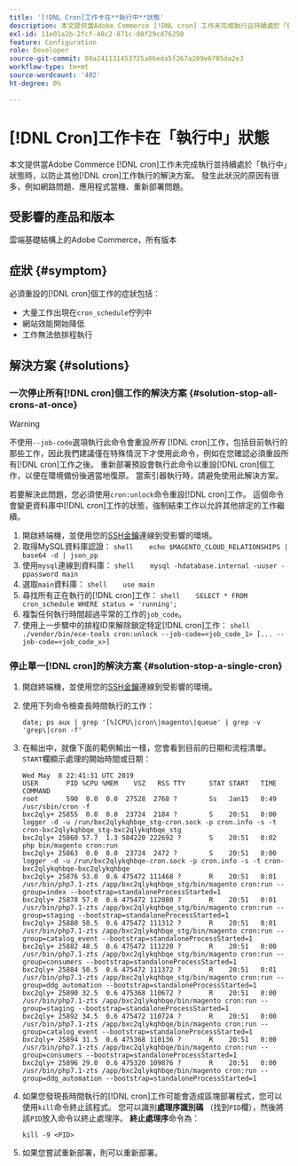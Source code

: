 ```yaml
---
title: '[!DNL Cron]工作卡在**執行中**狀態'
description: 本文提供當Adobe Commerce [!DNL cron] 工作未完成執行且持續處於「執行中」狀態時，以防止其他 [!DNL cron] 工作執行的解決方案。 發生此狀況的原因有很多，例如網路問題、應用程式當機、重新部署問題。
exl-id: 11e01a2b-2fcf-48c2-871c-08f29cd76250
feature: Configuration
role: Developer
source-git-commit: 08a241131453725a86eda5f267a209e6705da2e3
workflow-type: tm+mt
source-wordcount: '402'
ht-degree: 0%

---
```


# [!DNL Cron]工作卡在「執行中」狀態

本文提供當Adobe Commerce [!DNL cron]工作未完成執行並持續處於「執行中」狀態時，以防止其他[!DNL cron]工作執行的解決方案。 發生此狀況的原因有很多，例如網路問題、應用程式當機、重新部署問題。

## 受影響的產品和版本

雲端基礎結構上的Adobe Commerce，所有版本

## 症狀 {#symptom}

必須重設的[!DNL cron]個工作的症狀包括：

* 大量工作出現在`cron_schedule`佇列中
* 網站效能開始降低
* 工作無法依排程執行

## 解決方案 {#solutions}

### 一次停止所有[!DNL cron]個工作的解決方案 {#solution-stop-all-crons-at-once}

>[!WARNING]
>
>不使用`--job-code`選項執行此命令會重設&#x200B;*所有* [!DNL cron]工作，包括目前執行的那些工作，因此我們建議僅在特殊情況下才使用此命令，例如在您確認必須重設所有[!DNL cron]工作之後。 重新部署預設會執行此命令以重設[!DNL cron]個工作，以便在環境備份後適當地復原。 當索引器執行時，請避免使用此解決方案。

若要解決此問題，您必須使用`cron:unlock`命令重設[!DNL cron]工作。 這個命令會變更資料庫中[!DNL cron]工作的狀態，強制結束工作以允許其他排定的工作繼續。

1. 開啟終端機，並使用您的[SSH金鑰](https://experienceleague.adobe.com/zh-hant/docs/commerce-cloud-service/user-guide/develop/secure-connections)連線到受影響的環境。
1. 取得MySQL資料庫認證：    ```shell    echo $MAGENTO_CLOUD_RELATIONSHIPS | base64 -d | json_pp    ```
1. 使用`mysql`連線到資料庫：    ```shell    mysql -hdatabase.internal -uuser -ppassword main    ```
1. 選取`main`資料庫：    ```shell    use main    ```
1. 尋找所有正在執行的[!DNL cron]工作：    ```shell    SELECT * FROM cron_schedule WHERE status = 'running';    ```
1. 複製任何執行時間超過平常的工作的`job_code`。
1. 使用上一步驟中的排程ID來解除鎖定特定[!DNL cron]工作：    ```shell    ./vendor/bin/ece-tools cron:unlock --job-code=<job_code_1> [... --job-code=<job_code_x>]    ```

### 停止單一[!DNL cron]的解決方案 {#solution-stop-a-single-cron}

1. 開啟終端機，並使用您的[SSH金鑰](https://experienceleague.adobe.com/zh-hant/docs/commerce-cloud-service/user-guide/develop/secure-connections)連線到受影響的環境。
1. 使用下列命令檢查長時間執行的工作：

   ```date; ps aux | grep '[%]CPU\|cron\|magento\|queue' | grep -v 'grep\|cron -f'```

1. 在輸出中，就像下面的範例輸出一樣，您會看到目前的日期和流程清單。 `START`欄顯示處理的開始時間或日期：

   ```
   Wed May  8 22:41:31 UTC 2019
   USER       PID %CPU %MEM    VSZ   RSS TTY      STAT START   TIME COMMAND
   root       590  0.0  0.0  27528  2768 ?        Ss   Jan15   0:49 /usr/sbin/cron -f
   bxc2qly+ 25855  0.0  0.0  23724  2184 ?        S    20:51   0:00 logger -d -u /run/bxc2qlykqhbqe_stg-cron.sock -p cron.info -s -t cron-bxc2qlykqhbqe_stg-bxc2qlykqhbqe_stg
   bxc2qly+ 25860 57.7  1.3 584220 222692 ?       S    20:51   0:02 php bin/magento cron:run
   bxc2qly+ 25863  0.0  0.0  23724  2472 ?        S    20:51   0:00 logger -d -u /run/bxc2qlykqhbqe-cron.sock -p cron.info -s -t cron-bxc2qlykqhbqe-bxc2qlykqhbqe
   bxc2qly+ 25876 53.0  0.6 475472 111468 ?       R    20:51   0:01 /usr/bin/php7.1-zts /app/bxc2qlykqhbqe_stg/bin/magento cron:run --group=index --bootstrap=standaloneProcessStarted=1
   bxc2qly+ 25878 57.0  0.6 475472 112080 ?       R    20:51   0:01 /usr/bin/php7.1-zts /app/bxc2qlykqhbqe_stg/bin/magento cron:run --group=staging --bootstrap=standaloneProcessStarted=1
   bxc2qly+ 25880 50.5  0.6 475472 111312 ?       R    20:51   0:01 /usr/bin/php7.1-zts /app/bxc2qlykqhbqe_stg/bin/magento cron:run --group=catalog_event --bootstrap=standaloneProcessStarted=1
   bxc2qly+ 25882 48.5  0.6 475472 111220 ?       R    20:51   0:00 /usr/bin/php7.1-zts /app/bxc2qlykqhbqe_stg/bin/magento cron:run --group=consumers --bootstrap=standaloneProcessStarted=1
   bxc2qly+ 25884 50.5  0.6 475472 111372 ?       R    20:51   0:01 /usr/bin/php7.1-zts /app/bxc2qlykqhbqe_stg/bin/magento cron:run --group=ddg_automation --bootstrap=standaloneProcessStarted=1
   bxc2qly+ 25890 32.5  0.6 475368 110672 ?       R    20:51   0:00 /usr/bin/php7.1-zts /app/bxc2qlykqhbqe/bin/magento cron:run --group=staging --bootstrap=standaloneProcessStarted=1
   bxc2qly+ 25892 34.5  0.6 475472 110724 ?       R    20:51   0:00 /usr/bin/php7.1-zts /app/bxc2qlykqhbqe/bin/magento cron:run --group=catalog_event --bootstrap=standaloneProcessStarted=1
   bxc2qly+ 25894 31.5  0.6 475368 110136 ?       R    20:51   0:00 /usr/bin/php7.1-zts /app/bxc2qlykqhbqe/bin/magento cron:run --group=consumers --bootstrap=standaloneProcessStarted=1
   bxc2qly+ 25896 29.0  0.6 475320 109876 ?       R    20:51   0:00 /usr/bin/php7.1-zts /app/bxc2qlykqhbqe/bin/magento cron:run --group=ddg_automation --bootstrap=standaloneProcessStarted=1
   ```

1. 如果您發現長時間執行的[!DNL cron]工作可能會造成區塊部署程式，您可以使用`kill`命令終止該程式。 您可以識別&#x200B;**處理序識別碼** （找到`PID`欄），然後將該`PID`放入命令以終止處理序。
**終止處理序**&#x200B;命令為：

   ```kill -9 <PID>```

1. 如果您嘗試重新部署，則可以重新部署。
